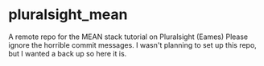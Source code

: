 # pluralsight_mean
A remote repo for the MEAN stack tutorial on Pluralsight (Eames)
Please ignore the horrible commit messages. I wasn't planning to set up this repo, but I wanted a back up so here it is.
